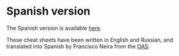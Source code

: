 Spanish version
===============

The Spanish version is available [here](https://github.com/certsocietegenerale/IRM-deprecated/tree/master/ES).

These cheat sheets have been written in English and Russian, and translated into Spanish by Francisco Neira from the [OAS](https://github.com/phrancisco/IRMs-SP).

